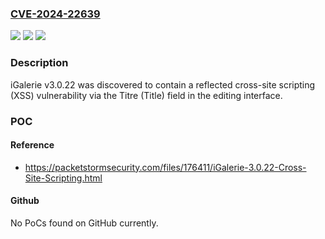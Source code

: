 ### [CVE-2024-22639](https://cve.mitre.org/cgi-bin/cvename.cgi?name=CVE-2024-22639)
![](https://img.shields.io/static/v1?label=Product&message=n%2Fa&color=blue)
![](https://img.shields.io/static/v1?label=Version&message=n%2Fa&color=blue)
![](https://img.shields.io/static/v1?label=Vulnerability&message=n%2Fa&color=brighgreen)

### Description

iGalerie v3.0.22 was discovered to contain a reflected cross-site scripting (XSS) vulnerability via the Titre (Title) field in the editing interface.

### POC

#### Reference
- https://packetstormsecurity.com/files/176411/iGalerie-3.0.22-Cross-Site-Scripting.html

#### Github
No PoCs found on GitHub currently.

